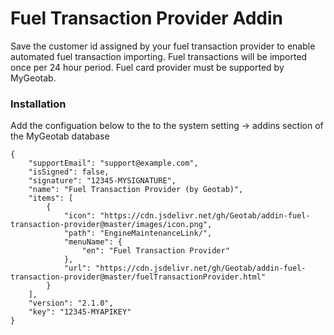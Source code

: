 # Fuel Transaction Provider Addin

Save the customer id assigned by your fuel transaction provider to enable automated fuel transaction importing. Fuel transactions will be imported once per 24 hour period. Fuel card provider must be supported by MyGeotab.

### Installation
Add the configuation below to the to the system setting -> addins section of the MyGeotab database
```
{
    "supportEmail": "support@example.com",
    "isSigned": false,
    "signature": "12345-MYSIGNATURE",
    "name": "Fuel Transaction Provider (by Geotab)",
    "items": [
        {
            "icon": "https://cdn.jsdelivr.net/gh/Geotab/addin-fuel-transaction-provider@master/images/icon.png",
            "path": "EngineMaintenanceLink/",
            "menuName": {
                "en": "Fuel Transaction Provider"
            },
            "url": "https://cdn.jsdelivr.net/gh/Geotab/addin-fuel-transaction-provider@master/fuelTransactionProvider.html"
        }
    ],
    "version": "2.1.0",
    "key": "12345-MYAPIKEY"
}
```
